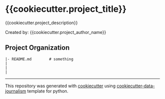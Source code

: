 # {{cookiecutter.project_title}}
{{cookiecutter.project_description}}

Created by: {{cookiecutter.project_author_name}}

## Project Organization
```
|- README.md        # something
|
|
|

```
---
This repository was generated with [cookiecutter](https://github.com/cookiecutter/cookiecutter) using [cookiecutter-data-journalism](https://github.com/fer-aguirre/cookiecutter-data-journalism.git) template for python.